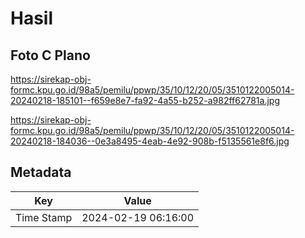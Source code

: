 # Hasil

## Foto C Plano

https://sirekap-obj-formc.kpu.go.id/98a5/pemilu/ppwp/35/10/12/20/05/3510122005014-20240218-185101--f659e8e7-fa92-4a55-b252-a982ff62781a.jpg

https://sirekap-obj-formc.kpu.go.id/98a5/pemilu/ppwp/35/10/12/20/05/3510122005014-20240218-184036--0e3a8495-4eab-4e92-908b-f5135561e8f6.jpg


## Metadata

| Key        | Value               |
| ---------- | ------------------- |
| Time Stamp | 2024-02-19 06:16:00 |



